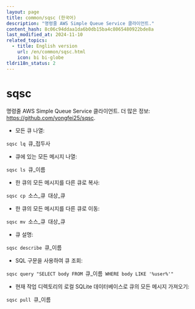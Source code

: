 ```yaml
---
layout: page
title: common/sqsc (한국어)
description: "명령줄 AWS Simple Queue Service 클라이언트."
content_hash: 8c06c94ddaa1da6b0db15ba4c8065480922bde8a
last_modified_at: 2024-11-10
related_topics:
  - title: English version
    url: /en/common/sqsc.html
    icon: bi bi-globe
tldri18n_status: 2
---
```

# sqsc

명령줄 AWS Simple Queue Service 클라이언트.
더 많은 정보: <https://github.com/yongfei25/sqsc>.

- 모든 큐 나열:

`sqsc lq `<span class="tldr-var badge badge-pill bg-dark-lm bg-white-dm text-white-lm text-dark-dm font-weight-bold">큐_접두사</span>

- 큐에 있는 모든 메시지 나열:

`sqsc ls `<span class="tldr-var badge badge-pill bg-dark-lm bg-white-dm text-white-lm text-dark-dm font-weight-bold">큐_이름</span>

- 한 큐의 모든 메시지를 다른 큐로 복사:

`sqsc cp `<span class="tldr-var badge badge-pill bg-dark-lm bg-white-dm text-white-lm text-dark-dm font-weight-bold">소스_큐</span>` `<span class="tldr-var badge badge-pill bg-dark-lm bg-white-dm text-white-lm text-dark-dm font-weight-bold">대상_큐</span>

- 한 큐의 모든 메시지를 다른 큐로 이동:

`sqsc mv `<span class="tldr-var badge badge-pill bg-dark-lm bg-white-dm text-white-lm text-dark-dm font-weight-bold">소스_큐</span>` `<span class="tldr-var badge badge-pill bg-dark-lm bg-white-dm text-white-lm text-dark-dm font-weight-bold">대상_큐</span>

- 큐 설명:

`sqsc describe `<span class="tldr-var badge badge-pill bg-dark-lm bg-white-dm text-white-lm text-dark-dm font-weight-bold">큐_이름</span>

- SQL 구문을 사용하여 큐 조회:

`sqsc query "SELECT body FROM `<span class="tldr-var badge badge-pill bg-dark-lm bg-white-dm text-white-lm text-dark-dm font-weight-bold">큐_이름</span>` WHERE body LIKE '%user%'"`

- 현재 작업 디렉토리의 로컬 SQLite 데이터베이스로 큐의 모든 메시지 가져오기:

`sqsc pull `<span class="tldr-var badge badge-pill bg-dark-lm bg-white-dm text-white-lm text-dark-dm font-weight-bold">큐_이름</span>
